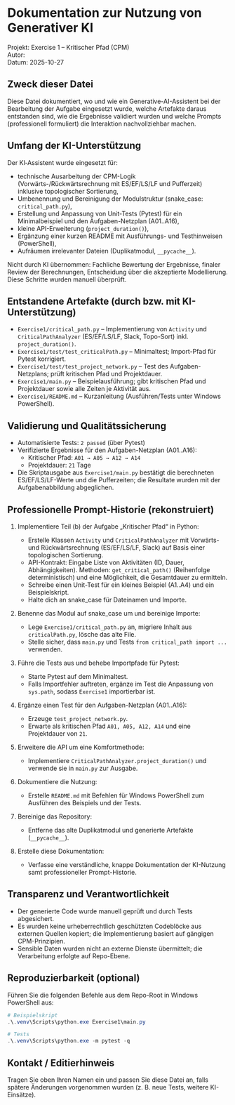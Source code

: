 # Dokumentation zur Nutzung von Generativer KI

Projekt: Exercise 1 – Kritischer Pfad (CPM)  
Autor: <Ihr Name eintragen>  
Datum: 2025-10-27

## Zweck dieser Datei
Diese Datei dokumentiert, wo und wie ein Generative-AI-Assistent bei der Bearbeitung der Aufgabe eingesetzt wurde, welche Artefakte daraus entstanden sind, wie die Ergebnisse validiert wurden und welche Prompts (professionell formuliert) die Interaktion nachvollziehbar machen.

## Umfang der KI-Unterstützung
Der KI‑Assistent wurde eingesetzt für:
- technische Ausarbeitung der CPM-Logik (Vorwärts-/Rückwärtsrechnung mit ES/EF/LS/LF und Pufferzeit) inklusive topologischer Sortierung,
- Umbenennung und Bereinigung der Modulstruktur (snake_case: `critical_path.py`),
- Erstellung und Anpassung von Unit-Tests (Pytest) für ein Minimalbeispiel und den Aufgaben-Netzplan (A01..A16),
- kleine API-Erweiterung (`project_duration()`),
- Ergänzung einer kurzen README mit Ausführungs- und Testhinweisen (PowerShell),
- Aufräumen irrelevanter Dateien (Duplikatmodul, `__pycache__`).

Nicht durch KI übernommen: Fachliche Bewertung der Ergebnisse, finaler Review der Berechnungen, Entscheidung über die akzeptierte Modellierung. Diese Schritte wurden manuell überprüft.

## Entstandene Artefakte (durch bzw. mit KI-Unterstützung)
- `Exercise1/critical_path.py` – Implementierung von `Activity` und `CriticalPathAnalyzer` (ES/EF/LS/LF, Slack, Topo-Sort) inkl. `project_duration()`.
- `Exercise1/test/test_criticalPath.py` – Minimaltest; Import-Pfad für Pytest korrigiert.
- `Exercise1/test/test_project_network.py` – Test des Aufgaben-Netzplans; prüft kritischen Pfad und Projektdauer.
- `Exercise1/main.py` – Beispielausführung; gibt kritischen Pfad und Projektdauer sowie alle Zeiten je Aktivität aus.
- `Exercise1/README.md` – Kurzanleitung (Ausführen/Tests unter Windows PowerShell).

## Validierung und Qualitätssicherung
- Automatisierte Tests: `2 passed` (über Pytest)
- Verifizierte Ergebnisse für den Aufgaben-Netzplan (A01..A16):
  - Kritischer Pfad: `A01 → A05 → A12 → A14`
  - Projektdauer: `21` Tage
- Die Skriptausgabe aus `Exercise1/main.py` bestätigt die berechneten ES/EF/LS/LF-Werte und die Pufferzeiten; die Resultate wurden mit der Aufgabenabbildung abgeglichen.

## Professionelle Prompt-Historie (rekonstruiert)
1. Implementiere Teil (b) der Aufgabe „Kritischer Pfad“ in Python:
   - Erstelle Klassen `Activity` und `CriticalPathAnalyzer` mit Vorwärts- und Rückwärtsrechnung (ES/EF/LS/LF, Slack) auf Basis einer topologischen Sortierung.
   - API-Kontrakt: Eingabe Liste von Aktivitäten (ID, Dauer, Abhängigkeiten). Methoden: `get_critical_path()` (Reihenfolge deterministisch) und eine Möglichkeit, die Gesamtdauer zu ermitteln.
   - Schreibe einen Unit-Test für ein kleines Beispiel (A1..A4) und ein Beispielskript.
   - Halte dich an snake_case für Dateinamen und Importe.

2. Benenne das Modul auf snake_case um und bereinige Importe:
   - Lege `Exercise1/critical_path.py` an, migriere Inhalt aus `criticalPath.py`, lösche das alte File.
   - Stelle sicher, dass `main.py` und Tests `from critical_path import ...` verwenden.

3. Führe die Tests aus und behebe Importpfade für Pytest:
   - Starte Pytest auf dem Minimaltest.
   - Falls Importfehler auftreten, ergänze im Test die Anpassung von `sys.path`, sodass `Exercise1` importierbar ist.

4. Ergänze einen Test für den Aufgaben-Netzplan (A01..A16):
   - Erzeuge `test_project_network.py`.
   - Erwarte als kritischen Pfad `A01, A05, A12, A14` und eine Projektdauer von `21`.

5. Erweitere die API um eine Komfortmethode:
   - Implementiere `CriticalPathAnalyzer.project_duration()` und verwende sie in `main.py` zur Ausgabe.

6. Dokumentiere die Nutzung:
   - Erstelle `README.md` mit Befehlen für Windows PowerShell zum Ausführen des Beispiels und der Tests.

7. Bereinige das Repository:
   - Entferne das alte Duplikatmodul und generierte Artefakte (`__pycache__`).

8. Erstelle diese Dokumentation:
   - Verfasse eine verständliche, knappe Dokumentation der KI-Nutzung samt professioneller Prompt-Historie.

## Transparenz und Verantwortlichkeit
- Der generierte Code wurde manuell geprüft und durch Tests abgesichert.
- Es wurden keine urheberrechtlich geschützten Codeblöcke aus externen Quellen kopiert; die Implementierung basiert auf gängigen CPM-Prinzipien.
- Sensible Daten wurden nicht an externe Dienste übermittelt; die Verarbeitung erfolgte auf Repo-Ebene.

## Reproduzierbarkeit (optional)
Führen Sie die folgenden Befehle aus dem Repo-Root in Windows PowerShell aus:

```powershell
# Beispielskript
.\.venv\Scripts\python.exe Exercise1\main.py

# Tests
.\.venv\Scripts\python.exe -m pytest -q
```

## Kontakt / Editierhinweis
Tragen Sie oben Ihren Namen ein und passen Sie diese Datei an, falls spätere Änderungen vorgenommen wurden (z. B. neue Tests, weitere KI-Einsätze).